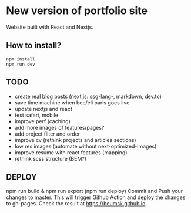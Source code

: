# New version of portfolio site

Website built with React and Nextjs.

## How to install?

```
npm install
npm run dev
```

## TODO

- create real blog posts (next js: ssg-lang-, markdown, dev.to)
- save time machine when bee/eli paris goes live
- update nextjs and react
- test safari, mobile
- improve perf (caching)
- add more images of features/pages?
- add project filter and order
- improve cv (rethink projects and articles sections)
- low res images (automate without next-optimized-images)
- improve resume with react features (mapping)
- rethink scss structure (BEM?)

## DEPLOY

npm run build & npm run export (npm run deploy)
Commit and Push your changes to master.
This will trigger Github Action and deploy the changes to gh-pages.
Check the result at https://beumsk.github.io
